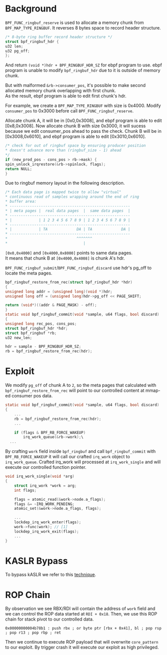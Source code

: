 # Background
`BPF_FUNC_ringbuf_reserve` is used to allocate a memory chunk from `BPF_MAP_TYPE_RINGBUF`.  It reverses 8 bytes space to record header structure.
```C
/* 8-byte ring buffer record header structure */
struct bpf_ringbuf_hdr {
u32 len;
u32 pg_off;
};
```
And return `(void *)hdr + BPF_RINGBUF_HDR_SZ` for ebpf program to use.  ebpf program is unable to modify `bpf_ringbuf_hdr` due to it is outside of memory chunk.  

But with malformed `&rb->consumer_pos`, it's possible to make second allocated memory chunk overlapping with first chunk.  
As the result, ebpf program is able to edit first chunk's hdr.  

For example, we create a `BPF_MAP_TYPE_RINGBUF` with size is 0x4000. Modify `consumer_pos` to 0x3000 before call `BPF_FUNC_ringbuf_reserve`.  

Allocate chunk A, it will be in [0x0,0x3008], and ebpf program is able to edit [0x8,0x3008].  Now allocate chunk B with size 0x3000, it will sucess because we edit consumer_pos ahead to pass the check. Chunk B will be in [0x3008,0x6010], and ebpf program is able to edit [0x3010,0x6010].  

```C
/* check for out of ringbuf space by ensuring producer position
* doesn't advance more than (ringbuf_size - 1) ahead
*/
if (new_prod_pos - cons_pos > rb->mask) {
spin_unlock_irqrestore(&rb->spinlock, flags);
return NULL;
}
```

Due to ringbuf memory layout in the following description.  
```C
/* Each data page is mapped twice to allow "virtual"
* continuous read of samples wrapping around the end of ring
* buffer area:
* ------------------------------------------------------
* | meta pages |  real data pages  |  same data pages  |
* ------------------------------------------------------
* |            | 1 2 3 4 5 6 7 8 9 | 1 2 3 4 5 6 7 8 9 |
* ------------------------------------------------------
* |            | TA             DA | TA             DA |
* ------------------------------------------------------
*                               ^^^^^^^
*                                  |
```

`[0x0,0x4000]` and `[0x4000,0x8000]` points to same data pages.  
It means that chunk B at `[0x4000,0x4008]` is chunk A's hdr.  

`BPF_FUNC_ringbuf_submit`/`BPF_FUNC_ringbuf_discard` use hdr's pg_off to locate the meta pages.  

```C
bpf_ringbuf_restore_from_rec(struct bpf_ringbuf_hdr *hdr)
{
unsigned long addr = (unsigned long)(void *)hdr;
unsigned long off = (unsigned long)hdr->pg_off << PAGE_SHIFT;

return (void*)((addr & PAGE_MASK) - off);
}
static void bpf_ringbuf_commit(void *sample, u64 flags, bool discard)
{
unsigned long rec_pos, cons_pos;
struct bpf_ringbuf_hdr *hdr;
struct bpf_ringbuf *rb;
u32 new_len;

hdr = sample - BPF_RINGBUF_HDR_SZ;
rb = bpf_ringbuf_restore_from_rec(hdr);
```

# Exploit
We modify `pg_off` of chunk A to `2`, so the meta pages that calculated with `bpf_ringbuf_restore_from_rec` will point to our controlled content at mmap-ed consumer pos data.
```C
static void bpf_ringbuf_commit(void *sample, u64 flags, bool discard)
{
	...
	rb = bpf_ringbuf_restore_from_rec(hdr);
	...

	if (flags & BPF_RB_FORCE_WAKEUP)
		irq_work_queue(&rb->work);\
  ...
```
By crafting `work` field inside `bpf_ringbuf` and call `bpf_ringbuf_commit` with `BPF_RB_FORCE_WAKEUP` it will call our crafted `irq_work` object to `irq_work_queue`.
Crafted irq_work will processed at `irq_work_single` and will execute our controlled function pointer.
```C
void irq_work_single(void *arg)
{
    struct irq_work *work = arg;
    int flags;

    flags = atomic_read(&work->node.a_flags);
    flags &= ~IRQ_WORK_PENDING;
    atomic_set(&work->node.a_flags, flags);

    ...
    lockdep_irq_work_enter(flags);
    work->func(work); // [1]
    lockdep_irq_work_exit(flags);
    ...
}
```

# KASLR Bypass
To bypass kASLR we refer to this [technique](https://github.com/google/security-research/blob/master/pocs/linux/kernelctf/CVE-2023-6817_mitigation/docs/exploit.md#kaslr-bypass).

# ROP Chain
By observation we see RBX/RDI will contain the address of `work` field and we can control the ROP data started at `RDI + 0x18`. Then, we use this ROP chain for stack pivot to our controlled data.
```
0x00000000004b78b1 : push rbx ; or byte ptr [rbx + 0x41], bl ; pop rsp ; pop r13 ; pop rbp ; ret
```
Then we continue to execute ROP payload that will overwrite `core_pattern` to our exploit. By trigger crash it will execute our exploit as high privileged.
